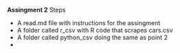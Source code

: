 **Assingment 2**
Steps
- A read.md file with instructions for the assingment
- A folder called r_csv with R code that scrapes cars.csv
- A folder called python_csv doing the same as point 2
- 